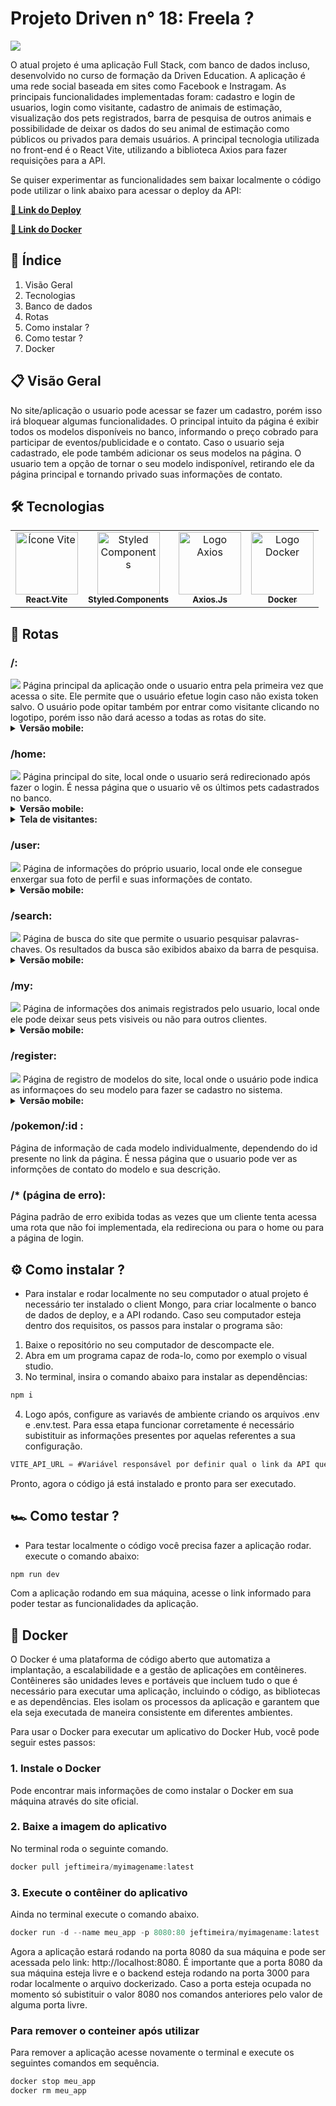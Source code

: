 # Projeto Driven n° 18: Freela ?

<img src="src/assets/app_screenshots/login_desktop.png">

  O atual projeto é uma aplicação Full Stack, com banco de dados incluso, desenvolvido no curso de formação da Driven Education. A aplicação é uma rede social baseada em sites como Facebook e Instragam. As principais funcionalidades implementadas foram: cadastro e login de usuarios, login como visitante, cadastro de animais de estimação, visualização dos pets registrados, barra de pesquisa de outros animais e possibilidade de deixar os dados do seu animal de estimação como públicos ou privados para demais usuários. A principal tecnologia utilizada no front-end é o  React Vite, utilizando a biblioteca Axios para fazer requisições para a API.
  
  Se quiser experimentar as funcionalidades sem baixar localmente o código pode utilizar o link abaixo para acessar o deploy da API: 
  
  **[🚀 Link do Deploy](https://projeto18-freela-front-lilac.vercel.app/)**

  
  **[🐋 Link do Docker](https://hub.docker.com/repository/docker/jeftimeira/myimagename/general)**


## 📖 Índice
1. Visão Geral
2. Tecnologias
3. Banco de dados
4. Rotas
5. Como instalar ?
6. Como testar ?
7. Docker

## 📋 Visão Geral 
No site/aplicação o usuario pode acessar se fazer um cadastro, porém isso irá bloquear algumas funcionalidades. O principal intuito da página é exibir todos os modelos disponíveis no banco, informando o preço cobrado para participar de eventos/publicidade e o contato. Caso o usuario seja cadastrado, ele pode também adicionar os seus modelos na página. O usuario tem a opção de tornar o seu modelo indisponível, retirando ele da página principal e tornando privado suas informações de contato.

## 🛠️ Tecnologias
<table>
  <tr>
    <td align="center">
      <a href="https://pt.vitejs.dev/guide/">
        <img src="https://res.cloudinary.com/practicaldev/image/fetch/s--bsGEKH1C--/c_imagga_scale,f_auto,fl_progressive,h_1080,q_auto,w_1080/https://dev-to-uploads.s3.amazonaws.com/uploads/articles/cm21q6iefpnmz3railfs.png" width="100px;" alt="Ícone Vite"/><br>
        <sub>
          <b>React Vite</b>
        </sub>
      </a>
    </td>
    <td align="center">
      <a href="https://styled-components.com/">
        <img src="https://www.styled-components.com/atom.png" width="100px;" alt="Styled Components"/><br>
        <sub>
          <b>Styled Components</b>
        </sub>
      </a>
    </td>
    <td align="center">
      <a href="https://axios-http.com/docs/intro">
        <img src="https://user-images.githubusercontent.com/8939680/57233882-20344080-6fe5-11e9-9086-d20a955bed59.png" width="100px;" alt="Logo Axios"/><br>
        <sub>
          <b>Axios.Js</b>
        </sub>
      </a>
    </td>
    <td align="center">
      <a href="https://docs.docker.com/guides/get-started/">
        <img src="https://ertan-toker.de/wp-content/uploads/2018/05/docker-container-logo-thegem-blog-default.png" width="100px;" height="100px" alt="Logo Docker"/><br>
        <sub>
          <b>Docker</b>
        </sub>
      </a>
    </td>
  </tr>
</table>
   
## 🚏 Rotas

### /:
<img src="src/assets/app_screenshots/login_desktop.png">
  Página principal da aplicação onde o usuario entra pela primeira vez que acessa o site. Ele permite que o usuário efetue login caso não exista token salvo. O usuário pode opitar também por entrar como visitante clicando no logotipo, porém isso não dará acesso a todas as rotas do site.

<details>
<summary> <strong>Versão mobile:</strong>  </summary>
<img src="src/assets/app_screenshots/login_mobile.png">
</details>

### /home:
  <img src="src/assets/app_screenshots/home_desktop.png">
  Página principal do site, local onde o usuario será redirecionado após fazer o login. É nessa página que o usuario vê os últimos pets cadastrados no banco.

<details>
<summary> <strong>Versão mobile:</strong>  </summary>
<img src="src/assets/app_screenshots/home_mobile.png">
</details>

<details>
<summary> <strong>Tela de visitantes:</strong>  </summary>
<img src="src/assets/app_screenshots/visitante.png">
</details>

### /user:
  <img src="src/assets/app_screenshots/user_desktop.png">
  Página de informações do próprio usuario, local onde ele consegue enxergar sua foto de perfil e suas informações de contato.

<details>
<summary> <strong>Versão mobile:</strong>  </summary>
<img src="src/assets/app_screenshots/user_mobile.png">
</details>

### /search:
  <img src="src/assets/app_screenshots/search_desktop.png">
  Página de busca do site que permite o usuario pesquisar palavras-chaves. Os resultados da busca são exibidos abaixo da barra de pesquisa.

<details>
<summary> <strong>Versão mobile:</strong>  </summary>
<img src="src/assets/app_screenshots/search_mobile.png">
</details>
  
### /my:
  <img src="src/assets/app_screenshots/models_desktop.png">
  Página de informações dos animais registrados pelo usuario, local onde ele pode deixar seus pets visiveis ou não para outros clientes.

<details>
<summary> <strong>Versão mobile:</strong>  </summary>
<img src="src/assets/app_screenshots/models_mobile.png">
</details>

### /register:
  <img src="src/assets/app_screenshots/create_desktop.png">
  Página de registro de modelos do site, local onde o usuário pode indica as informaçoes do seu modelo para fazer se cadastro no sistema.

  <details>
<summary> <strong>Versão mobile:</strong>  </summary>
<img src="src/assets/app_screenshots/create_mobile.png">
</details>

### /pokemon/:id :
  Página de informação de cada modelo individualmente, dependendo do id presente no link da página. É nessa página que o usuario pode ver as informções de contato do modelo e sua descrição.

### /* (página de erro):
  Página padrão de erro exibida todas as vezes que um cliente tenta acessa uma rota que não foi implementada, ela redireciona ou para o home ou para a página de login.
   
## ⚙️ Como instalar ?

- Para instalar e rodar localmente no seu computador o atual projeto é necessário ter instalado o client Mongo, para criar localmente o banco de dados de deploy, e a API rodando. Caso seu computador esteja dentro dos requisitos, os passos para instalar o programa são:

1. Baixe o repositório no seu computador de descompacte ele.
2. Abra em um programa capaz de roda-lo, como por exemplo o visual studio.
3. No terminal, insira o comando abaixo para instalar as dependências:
```javascript
npm i
```
4. Logo após, configure as variavés de ambiente criando os arquivos .env e .env.test. Para essa etapa funcionar corretamente é necessário subistituir as informações presentes por aquelas referentes a sua configuração.
```javascript
VITE_API_URL = #Variável responsável por definir qual o link da API que o site irá acessa quando for buscar informações.
```
Pronto, agora o código já está instalado e pronto para ser executado.

## 🏎 Como testar ?

- Para testar localmente o código você precisa fazer a aplicação rodar. execute o comando abaixo:
```javascript
npm run dev
```

Com a aplicação rodando em sua máquina, acesse o link informado para poder testar as funcionalidades da aplicação.

## 🐋 Docker

O Docker é uma plataforma de código aberto que automatiza a implantação, a escalabilidade e a gestão de aplicações em contêineres. Contêineres são unidades leves e portáveis que incluem tudo o que é necessário para executar uma aplicação, incluindo o código, as bibliotecas e as dependências. Eles isolam os processos da aplicação e garantem que ela seja executada de maneira consistente em diferentes ambientes.

Para usar o Docker para executar um aplicativo do Docker Hub, você pode seguir estes passos: 
### 1. Instale o Docker
  Pode encontrar mais informações de como instalar o Docker em sua máquina através do site oficial.

### 2. Baixe a imagem do aplicativo
  No terminal roda o seguinte comando.
```javascript
docker pull jeftimeira/myimagename:latest
```
### 3. Execute o contêiner do aplicativo
  Ainda no terminal execute o comando abaixo.
```javascript
docker run -d --name meu_app -p 8080:80 jeftimeira/myimagename:latest
```

Agora a aplicação estará rodando na porta 8080 da sua máquina e pode ser acessada pelo link: http://localhost:8080. É importante que a porta 8080 da sua máquina esteja livre e o backend esteja rodando na porta 3000 para rodar localmente o arquivo dockerizado. Caso a porta esteja ocupada no momento só subistituir o valor 8080 nos comandos anteriores pelo valor de alguma porta livre.

### Para remover o conteiner após utilizar
  Para remover a aplicação acesse novamente o terminal e execute os seguintes comandos em sequência.
```javascript
docker stop meu_app
docker rm meu_app
```

